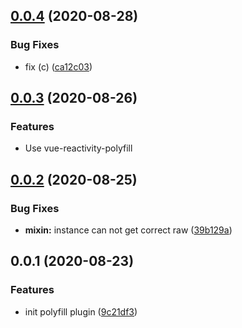 ## [0.0.4](https://github.com/dolymood/vue3-plugin-polyfill/compare/v0.0.3...v0.0.4) (2020-08-28)

### Bug Fixes

- fix (c) ([ca12c03](https://github.com/dolymood/vue3-plugin-polyfill/commit/ca12c03dafaba09acae5cc60903268b9bd0c22c0))

## [0.0.3](https://github.com/dolymood/vue3-plugin-polyfill/compare/v0.0.2...v0.0.3) (2020-08-26)

### Features

- Use vue-reactivity-polyfill

## [0.0.2](https://github.com/dolymood/vue3-plugin-polyfill/compare/v0.0.1...v0.0.2) (2020-08-25)

### Bug Fixes

- **mixin:** instance can not get correct raw ([39b129a](https://github.com/dolymood/vue3-plugin-polyfill/commit/39b129a6c0efa974abcf3f1441ad42d11478839d))

## 0.0.1 (2020-08-23)

### Features

- init polyfill plugin ([9c21df3](https://github.com/dolymood/vue3-plugin-polyfill/commit/9c21df3d98658928ba4fbda198454e78e4e6b80b))
